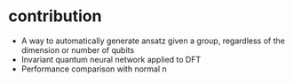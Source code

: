# contribution

- A way to automatically generate ansatz given a group, regardless of the dimension or number of qubits
- Invariant quantum neural network applied to DFT
- Performance comparison with normal n 